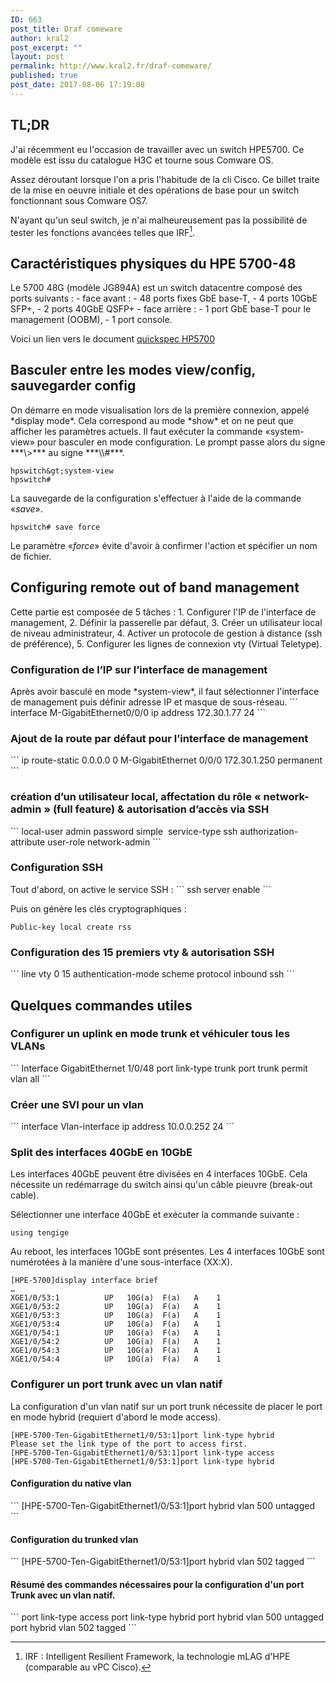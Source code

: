 ```yaml
---
ID: 663
post_title: Draf comeware
author: kral2
post_excerpt: ""
layout: post
permalink: http://www.kral2.fr/draf-comeware/
published: true
post_date: 2017-08-06 17:19:08
---
```

<h2>TL;DR</h2>
J'ai récemment eu l'occasion de travailler avec un switch HPE5700. Ce modèle est issu du catalogue H3C et tourne sous Comware OS.

Assez déroutant lorsque l'on a pris l'habitude de la cli Cisco. Ce billet traite de la mise en oeuvre initiale et des opérations de base pour un switch fonctionnant sous Comware OS7.

N'ayant qu'un seul switch, je n'ai malheureusement pas la possibilité de tester les fonctions avancées telles que IRF[^1].
<h2>Caractéristiques physiques du HPE 5700-48</h2>
Le 5700 48G (modèle JG894A) est un switch datacentre composé des ports suivants :
- face avant :
- 48 ports fixes GbE base-T,
- 4 ports 10GbE SFP+,
- 2 ports 40GbE QSFP+
- face arrière :
- 1 port GbE base-T pour le management (OOBM),
- 1 port console.

Voici un lien vers le document [quickspec HP5700](https://www.hpe.com/h20195/v2/getpdf.aspx/c04347352.pdf?ver=10 "quickspec HPE5700")
<h2>Basculer entre les modes view/config, sauvegarder config</h2>
On démarre en mode visualisation lors de la première connexion, appelé *display mode*. Cela correspond au mode *show* et on ne peut que afficher les paramètres actuels. Il faut exécuter la commande «system-view» pour basculer en mode configuration. Le prompt passe alors du signe ***\&gt;*** au signe ***\\#***.

```
hpswitch&gt;system-view
hpswitch#
```

La sauvegarde de la configuration s'effectuer à l'aide de la commande «*save*».
```
hpswitch# save force
```

Le paramètre «*force*» évite d'avoir à confirmer l'action et spécifier un nom de fichier.
<h2>Configuring remote out of band management</h2>
Cette partie est composée de 5 tâches :
1. Configurer l'IP de l'interface de management,
2. Définir la passerelle par défaut,
3. Créer un utilisateur local de niveau administrateur,
4. Activer un protocole de gestion à distance (ssh de préférence),
5. Configurer les lignes de connexion vty (Virtual Teletype).
<h3>Configuration de l’IP sur l’interface de management</h3>
Après avoir basculé en mode *system-view*, il faut sélectionner l'interface de management puis définir adresse IP et masque de sous-réseau.
```
interface M-GigabitEthernet0/0/0
ip address 172.30.1.77 24
```
<h3>Ajout de la route par défaut pour l’interface de management</h3>
```
ip route-static 0.0.0.0 0 M-GigabitEthernet 0/0/0 172.30.1.250 permanent
```
<h3>création d’un utilisateur local, affectation du rôle « network-admin » (full feature) &amp; autorisation d’accès via SSH</h3>
```
local-user admin
password simple  service-type ssh
authorization-attribute user-role network-admin
```
<h3>Configuration SSH</h3>
Tout d'abord, on active le service SSH :
```
ssh server enable
```

Puis on génère les clés cryptographiques :
```
Public-key local create rss
```
<h3>Configuration des 15 premiers vty &amp; autorisation SSH</h3>
```
line vty 0 15
authentication-mode scheme
protocol inbound ssh
```
<h2>Quelques commandes utiles</h2>
<h3>Configurer un uplink en mode trunk et véhiculer tous les VLANs</h3>
```
Interface GigabitEthernet 1/0/48
port link-type trunk
port trunk permit vlan all
```
<h3>Créer une SVI pour un vlan</h3>
```
interface Vlan-interface
ip address 10.0.0.252 24
```
<h3>Split des interfaces 40GbE en 10GbE</h3>
Les interfaces 40GbE peuvent être divisées en 4 interfaces 10GbE. Cela nécessite un redémarrage du switch ainsi qu'un câble pieuvre (break-out cable).

Sélectionner une interface 40GbE et exécuter la commande suivante :
```
using tengige
```

Au reboot, les interfaces 10GbE sont présentes. Les 4 interfaces 10GbE sont numérotées à la manière d'une sous-interface (XX:X).

```
[HPE-5700]display interface brief
…
XGE1/0/53:1          UP   10G(a)  F(a)   A    1
XGE1/0/53:2          UP   10G(a)  F(a)   A    1
XGE1/0/53:3          UP   10G(a)  F(a)   A    1
XGE1/0/53:4          UP   10G(a)  F(a)   A    1
XGE1/0/54:1          UP   10G(a)  F(a)   A    1
XGE1/0/54:2          UP   10G(a)  F(a)   A    1
XGE1/0/54:3          UP   10G(a)  F(a)   A    1
XGE1/0/54:4          UP   10G(a)  F(a)   A    1
```
<h3>Configurer un port trunk avec un vlan natif</h3>
La configuration d'un vlan natif sur un port trunk nécessite de placer le port en mode hybrid (requiert d'abord le mode access).

```
[HPE-5700-Ten-GigabitEthernet1/0/53:1]port link-type hybrid
Please set the link type of the port to access first.
[HPE-5700-Ten-GigabitEthernet1/0/53:1]port link-type access
[HPE-5700-Ten-GigabitEthernet1/0/53:1]port link-type hybrid
```
<h4>Configuration du native vlan</h4>
```
[HPE-5700-Ten-GigabitEthernet1/0/53:1]port hybrid vlan 500 untagged
```
<h4>Configuration du trunked vlan</h4>
```
[HPE-5700-Ten-GigabitEthernet1/0/53:1]port hybrid vlan 502 tagged
```
<h4>Résumé des commandes nécessaires pour la configuration d'un port Trunk avec un vlan natif.</h4>
```
port link-type access
port link-type hybrid
port hybrid vlan 500 untagged
port hybrid vlan 502 tagged
```

[^1]: IRF : Intelligent Resilient Framework, la technologie mLAG d'HPE (comparable au vPC Cisco).